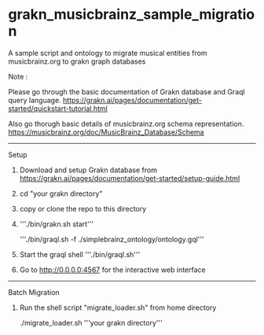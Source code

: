 # grakn_musicbrainz_sample_migration
A sample script and ontology to migrate musical entities from musicbrainz.org to grakn graph databases


Note : 

Please go through the basic documentation of Grakn database and Graql query language.
https://grakn.ai/pages/documentation/get-started/quickstart-tutorial.html

Also go thorugh basic details of musicbrainz.org schema representation.
https://musicbrainz.org/doc/MusicBrainz_Database/Schema

__________________________________________________________________

Setup

1. Download and setup Grakn database from https://grakn.ai/pages/documentation/get-started/setup-guide.html

2. cd "your grakn directory"

3. copy or clone the repo to this directory

4. '''./bin/grakn.sh start'''

   '''./bin/graql.sh -f ./simplebrainz_ontology/ontology.gql'''
    
5. Start the graql shell  '''./bin/graql.sh'''

6. Go to http://0.0.0.0:4567 for the interactive web interface

------------------------------------------------------------------
Batch Migration

1. Run the shell script "migrate_loader.sh" from home directory

   ./migrate_loader.sh '''your grakn directory'''


 
